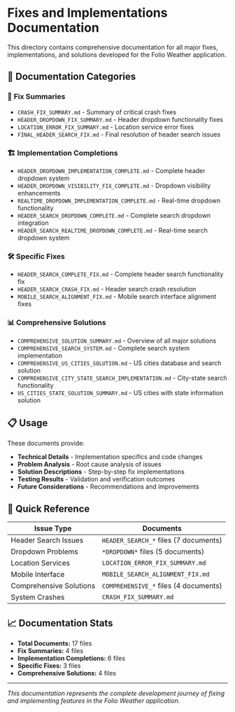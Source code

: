 # Fixes and Implementations Documentation

This directory contains comprehensive documentation for all major fixes, implementations, and solutions developed for the Folio Weather application.

## 📁 Documentation Categories

### 🔧 **Fix Summaries**

- `CRASH_FIX_SUMMARY.md` - Summary of critical crash fixes
- `HEADER_DROPDOWN_FIX_SUMMARY.md` - Header dropdown functionality fixes
- `LOCATION_ERROR_FIX_SUMMARY.md` - Location service error fixes
- `FINAL_HEADER_SEARCH_FIX.md` - Final resolution of header search issues

### 🏗️ **Implementation Completions**

- `HEADER_DROPDOWN_IMPLEMENTATION_COMPLETE.md` - Complete header dropdown system
- `HEADER_DROPDOWN_VISIBILITY_FIX_COMPLETE.md` - Dropdown visibility enhancements
- `REALTIME_DROPDOWN_IMPLEMENTATION_COMPLETE.md` - Real-time dropdown functionality
- `HEADER_SEARCH_DROPDOWN_COMPLETE.md` - Complete search dropdown integration
- `HEADER_SEARCH_REALTIME_DROPDOWN_COMPLETE.md` - Real-time search dropdown system

### 🛠️ **Specific Fixes**

- `HEADER_SEARCH_COMPLETE_FIX.md` - Complete header search functionality fix
- `HEADER_SEARCH_CRASH_FIX.md` - Header search crash resolution
- `MOBILE_SEARCH_ALIGNMENT_FIX.md` - Mobile search interface alignment fixes

### 📊 **Comprehensive Solutions**

- `COMPREHENSIVE_SOLUTION_SUMMARY.md` - Overview of all major solutions
- `COMPREHENSIVE_SEARCH_SYSTEM.md` - Complete search system implementation
- `COMPREHENSIVE_US_CITIES_SOLUTION.md` - US cities database and search solution
- `COMPREHENSIVE_CITY_STATE_SEARCH_IMPLEMENTATION.md` - City-state search functionality
- `US_CITIES_STATE_SOLUTION_SUMMARY.md` - US cities with state information solution

## 📋 **Usage**

These documents provide:

- **Technical Details** - Implementation specifics and code changes
- **Problem Analysis** - Root cause analysis of issues
- **Solution Descriptions** - Step-by-step fix implementations
- **Testing Results** - Validation and verification outcomes
- **Future Considerations** - Recommendations and improvements

## 🎯 **Quick Reference**

| Issue Type              | Documents                             |
| ----------------------- | ------------------------------------- |
| Header Search Issues    | `HEADER_SEARCH_*` files (7 documents) |
| Dropdown Problems       | `*DROPDOWN*` files (5 documents)      |
| Location Services       | `LOCATION_ERROR_FIX_SUMMARY.md`       |
| Mobile Interface        | `MOBILE_SEARCH_ALIGNMENT_FIX.md`      |
| Comprehensive Solutions | `COMPREHENSIVE_*` files (4 documents) |
| System Crashes          | `CRASH_FIX_SUMMARY.md`                |

## 📈 **Documentation Stats**

- **Total Documents:** 17 files
- **Fix Summaries:** 4 files
- **Implementation Completions:** 6 files
- **Specific Fixes:** 3 files
- **Comprehensive Solutions:** 4 files

---

_This documentation represents the complete development journey of fixing and implementing features in the Folio Weather application._
